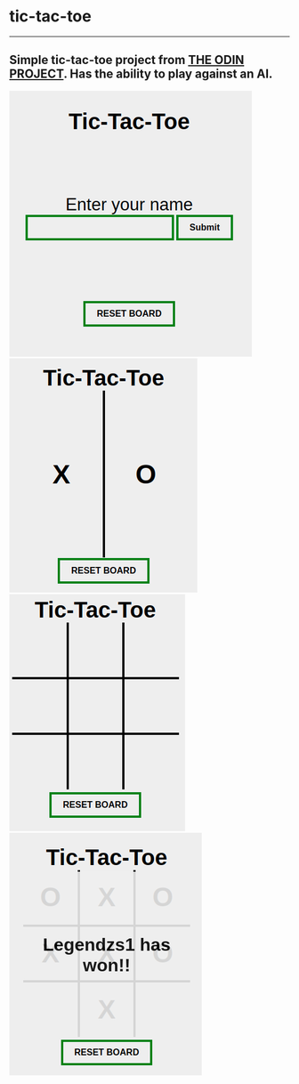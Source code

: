 # tic-tac-toe
---------------------------------------


Simple tic-tac-toe project from [THE ODIN PROJECT](https://www.theodinproject.com/courses/javascript/lessons/tic-tac-toe-javascript?ref=lnav). Has the ability to play against an AI.
---------------------------------------






	
![](images/username.png)
![](images/choosePiece.png)
![](images/board.png)
![](images/winner.png)
